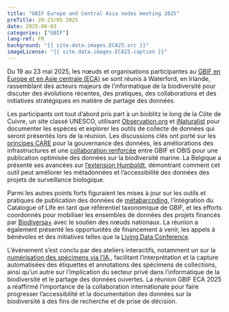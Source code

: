 ```yaml
---
title: "GBIF Europe and Central Asia nodes meeting 2025"
preTitle: 20-23/05 2025
date: 2025-06-03
categories: ["GBIF"]
lang-ref: FR
background: "{{ site.data.images.ECA25.src }}"
imageLicense: "{{ site.data.images.ECA25.caption }}"
---
```

Du 19 au 23 mai 2025, les nœuds et organisations participantes au [GBIF en Europe et en Asie centrale (ECA)](https://www.gbif.org/the-gbif-network/europe) se sont réunis à Waterford, en Irlande, rassemblant des acteurs majeurs de l’informatique de la biodiversité pour discuter des évolutions récentes, des pratiques, des collaborations et des initiatives stratégiques en matière de partage des données.

Les participants ont tout d’abord pris part à un bioblitz le long de la Côte de Cuivre, un site classé UNESCO, utilisant [Observation.org](https://observation.org) et [iNaturalist](https://www.inaturalist.org/) pour documenter les espèces et explorer les outils de collecte de données qui seront présentés lors de la réunion. 
Les discussions clés ont porté sur les [principes CARE](https://www.gida-global.org/care) pour la gouvernance des données, les améliorations des infrastructures et une [collaboration renforcée](https://docs.gbif.org/obis-gbif-joint-strategy/en/) entre GBIF et OBIS pour une publication optimisée des données sur la biodiversité marine. 
La Belgique a présenté ses avancées sur [l’extension Humboldt](https://gbif.biodiversity.be/post/2025/humboldtextensionexamples/), démontrant comment cet outil peut améliorer les métadonnées et l’accessibilité des données des projets de surveillance biologique.

Parmi les autres points forts figuraient les mises à jour sur les outils et pratiques de publication des données de [métabarcoding](https://www.gbif.org/metabarcoding), l’intégration du Catalogue of Life en tant que référentiel taxonomique de GBIF, et les efforts coordonnés pour mobiliser les ensembles de données des projets financés par [Biodiversa+](https://www.biodiversa.eu/) avec le soutien des nœuds nationaux. La réunion a également présenté les opportunités de financement à venir, les appels à bénévoles et des initiatives telles que la [Living Data Conference](https://www.livingdata2025.com/).

L’événement s’est conclu par des ateliers interactifs, notamment un sur la [numérisation des spécimens via l’IA,](https://www.gbif.org/project/CESP2024-016/ai-for-specimen-labels), facilitant l’interprétation et la capture automatisées des étiquettes et annotations des spécimens de collections, ainsi qu’un autre sur l’implication du secteur privé dans l’informatique de la biodiversité et le partage des données ouvertes. 
La réunion GBIF ECA 2025 a réaffirmé l’importance de la collaboration internationale pour faire progresser l’accessibilité et la documentation des données sur la biodiversité à des fins de recherche et de prise de décision.
